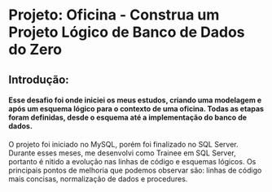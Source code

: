 # Projeto: Oficina - Construa um Projeto Lógico de Banco de Dados do Zero

## Introdução:
#### Esse desafio foi onde iniciei os meus estudos, criando uma modelagem e após um esquema lógico para o contexto de uma oficina. Todas as etapas foram definidas, desde o esquema até a implementação do banco de dados.
O projeto foi iniciado no MySQL, porém foi finalizado no SQL Server. Durante esses meses, me desenvolvi como Trainee em SQL Server, portanto é nitido a evolução nas linhas de código e esquemas lógicos. Os principais pontos de melhoria que podemos observar são: linhas de código mais concisas, normalização de dados e procedures.
